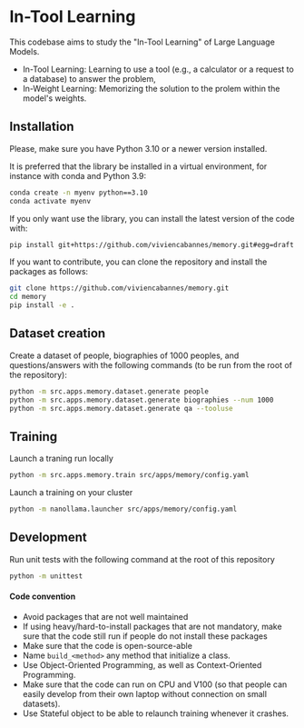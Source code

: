 # In-Tool Learning
This codebase aims to study the "In-Tool Learning" of Large Language Models.

- In-Tool Learning: Learning to use a tool (e.g., a calculator or a request to a database) to answer the problem,
- In-Weight Learning: Memorizing the solution to the prolem within the model's weights.

## Installation
Please, make sure you have Python 3.10 or a newer version installed.

It is preferred that the library be installed in a virtual environment, for instance with conda and Python 3.9:
```bash
conda create -n myenv python==3.10
conda activate myenv
```

If you only want use the library, you can install the latest version of the code with:
```bash
pip install git+https://github.com/viviencabannes/memory.git#egg=draft
```

If you want to contribute, you can clone the repository and install the packages as follows:
```bash
git clone https://github.com/viviencabannes/memory.git
cd memory
pip install -e .
```

## Dataset creation
Create a dataset of people, biographies of 1000 peoples, and questions/answers with the following commands (to be run from the root of the repository):
```bash
python -m src.apps.memory.dataset.generate people
python -m src.apps.memory.dataset.generate biographies --num 1000
python -m src.apps.memory.dataset.generate qa --tooluse
```

## Training
Launch a traning run locally
```bash
python -m src.apps.memory.train src/apps/memory/config.yaml
```
Launch a training on your cluster
```bash
python -m nanollama.launcher src/apps/memory/config.yaml
```

## Development
Run unit tests with the following command at the root of this repository
```bash
python -m unittest
```

#### Code convention
- Avoid packages that are not well maintained
- If using heavy/hard-to-install packages that are not mandatory, make sure that the code still run if people do not install these packages
- Make sure that the code is open-source-able
- Name `build_<method>` any method that initialize a class.
- Use Object-Oriented Programming, as well as Context-Oriented Programming.
- Make sure that the code can run on CPU and V100 (so that people can easily develop from their own laptop without connection on small datasets).
 - Use Stateful object to be able to relaunch training whenever it crashes.

